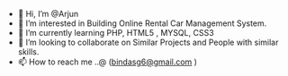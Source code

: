 - 👋 Hi, I’m @Arjun
- 👀 I’m interested in Building Online Rental Car Management System.
- 🌱 I’m currently learning PHP, HTML5 , MYSQL, CSS3
- 💞️ I’m looking to collaborate on Similar Projects and People with similar skills.
- 📫 How to reach me ..@ (bindasg6@gmail.com )

<!---

--->
